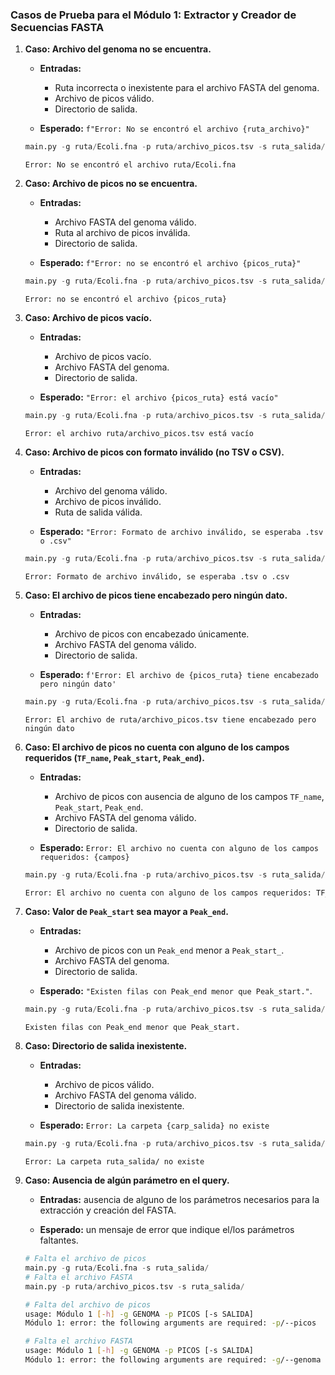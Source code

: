 ### Casos de Prueba para el Módulo 1: Extractor y Creador de Secuencias FASTA


1.  **Caso: Archivo del genoma no se encuentra.**
    
    -   **Entradas:**

        -   Ruta incorrecta o inexistente para el archivo FASTA del genoma.
        -   Archivo de picos válido.
        -   Directorio de salida.

    -   **Esperado:** `f"Error: No se encontró el archivo {ruta_archivo}"`
    
    ```python
    main.py -g ruta/Ecoli.fna -p ruta/archivo_picos.tsv -s ruta_salida/
    ```
    ```
    Error: No se encontró el archivo ruta/Ecoli.fna
    ```

2. **Caso: Archivo de picos no se encuentra.**

    - **Entradas:**

        - Archivo FASTA del genoma válido.
        - Ruta al archivo de picos inválida.
        - Directorio de salida.
    
    - **Esperado:** `f"Error: no se encontró el archivo {picos_ruta}"`

    ```python
    main.py -g ruta/Ecoli.fna -p ruta/archivo_picos.tsv -s ruta_salida/
    ```
    ```
    Error: no se encontró el archivo {picos_ruta}
    ```

3.  **Caso: Archivo de picos vacío.**
    
    -   **Entradas:**

        -   Archivo de picos vacío.
        -   Archivo FASTA del genoma.
        -   Directorio de salida.

    -   **Esperado:** `"Error: el archivo {picos_ruta} está vacío"`

    ```python
    main.py -g ruta/Ecoli.fna -p ruta/archivo_picos.tsv -s ruta_salida/
    ```
    
    ```
    Error: el archivo ruta/archivo_picos.tsv está vacío
    ```

4. **Caso: Archivo de picos con formato inválido (no TSV o CSV).**

    - **Entradas:**

        - Archivo del genoma válido.
        - Archivo de picos inválido.
        - Ruta de salida válida.

    - **Esperado:** `"Error: Formato de archivo inválido, se esperaba .tsv o .csv"`

    ```python
    main.py -g ruta/Ecoli.fna -p ruta/archivo_picos.tsv -s ruta_salida/
    ```
    ```
    Error: Formato de archivo inválido, se esperaba .tsv o .csv
    ```

5. **Caso: El archivo de picos tiene encabezado pero ningún dato.**

    - **Entradas:**

        -   Archivo de picos con encabezado únicamente.
        -   Archivo FASTA del genoma válido.
        -   Directorio de salida.

    - **Esperado:** `f'Error: El archivo de {picos_ruta} tiene encabezado pero ningún dato'`

    ```python
    main.py -g ruta/Ecoli.fna -p ruta/archivo_picos.tsv -s ruta_salida/
    ```
    ```
    Error: El archivo de ruta/archivo_picos.tsv tiene encabezado pero ningún dato
    ```

6.  **Caso: El archivo de picos no cuenta con alguno de los campos requeridos (`TF_name`, `Peak_start`, `Peak_end`).**
    
    -   **Entradas:**

        -   Archivo de picos con ausencia de alguno de los campos `TF_name`, `Peak_start`, `Peak_end`.
        -   Archivo FASTA del genoma válido.
        -   Directorio de salida.

    -   **Esperado:** `Error: El archivo no cuenta con alguno de los campos requeridos: {campos}`

    ```python
    main.py -g ruta/Ecoli.fna -p ruta/archivo_picos.tsv -s ruta_salida/
    ```

    ```python
    Error: El archivo no cuenta con alguno de los campos requeridos: TF_name
    ```
7. **Caso: Valor de `Peak_start` sea mayor a `Peak_end`.**

	- **Entradas:**
	
		- Archivo de picos con un `Peak_end` menor a `Peak_start_`.
		- Archivo FASTA del genoma.
		- Directorio de salida.

	- **Esperado:** `"Existen filas con Peak_end menor que Peak_start."`.

    ```py
    main.py -g ruta/Ecoli.fna -p ruta/archivo_picos.tsv -s ruta_salida/
    ```
    ```
    Existen filas con Peak_end menor que Peak_start.
    ```

8. **Caso: Directorio de salida inexistente.**

	 - **Entradas:**
		 
		 - Archivo de picos válido.
		 - Archivo FASTA del genoma válido.
		 - Directorio de salida inexistente.
 
	 - **Esperado:**  `Error: La carpeta {carp_salida} no existe`

    ```py
    main.py -g ruta/Ecoli.fna -p ruta/archivo_picos.tsv -s ruta_salida/
    ```
    ```
    Error: La carpeta ruta_salida/ no existe
    ```

9. **Caso: Ausencia de algún parámetro en el query.**

	- **Entradas:** ausencia de alguno de los parámetros necesarios para la extracción y creación del FASTA.

	- **Esperado:** un mensaje de error que indique el/los parámetros faltantes.

    ```python
    # Falta el archivo de picos
    main.py -g ruta/Ecoli.fna -s ruta_salida/
    # Falta el archivo FASTA
    main.py -p ruta/archivo_picos.tsv -s ruta_salida/
    ```
    ```bash
    # Falta del archivo de picos
    usage: Módulo 1 [-h] -g GENOMA -p PICOS [-s SALIDA]
    Módulo 1: error: the following arguments are required: -p/--picos

    # Falta el archivo FASTA
    usage: Módulo 1 [-h] -g GENOMA -p PICOS [-s SALIDA]
    Módulo 1: error: the following arguments are required: -g/--genoma
    ```